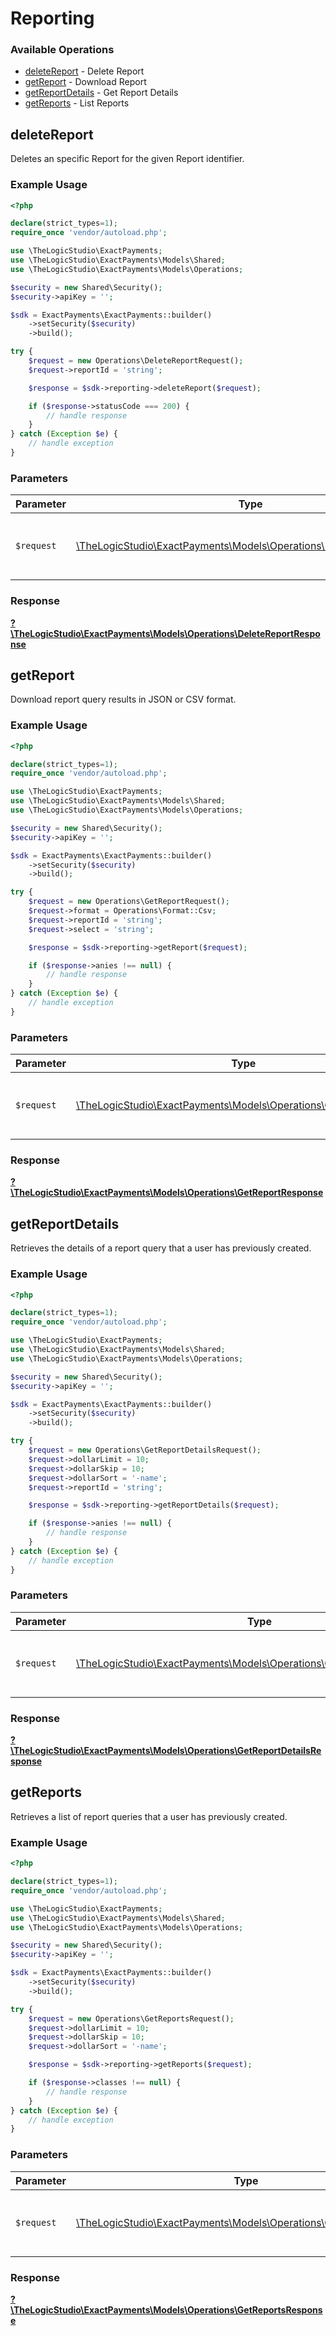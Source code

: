 # Reporting


### Available Operations

* [deleteReport](#deletereport) - Delete Report
* [getReport](#getreport) - Download Report
* [getReportDetails](#getreportdetails) - Get Report Details
* [getReports](#getreports) - List Reports

## deleteReport

Deletes an specific Report for the given Report identifier.

### Example Usage

```php
<?php

declare(strict_types=1);
require_once 'vendor/autoload.php';

use \TheLogicStudio\ExactPayments;
use \TheLogicStudio\ExactPayments\Models\Shared;
use \TheLogicStudio\ExactPayments\Models\Operations;

$security = new Shared\Security();
$security->apiKey = '';

$sdk = ExactPayments\ExactPayments::builder()
    ->setSecurity($security)
    ->build();

try {
    $request = new Operations\DeleteReportRequest();
    $request->reportId = 'string';

    $response = $sdk->reporting->deleteReport($request);

    if ($response->statusCode === 200) {
        // handle response
    }
} catch (Exception $e) {
    // handle exception
}
```

### Parameters

| Parameter                                                                                                             | Type                                                                                                                  | Required                                                                                                              | Description                                                                                                           |
| --------------------------------------------------------------------------------------------------------------------- | --------------------------------------------------------------------------------------------------------------------- | --------------------------------------------------------------------------------------------------------------------- | --------------------------------------------------------------------------------------------------------------------- |
| `$request`                                                                                                            | [\TheLogicStudio\ExactPayments\Models\Operations\DeleteReportRequest](../../models/operations/DeleteReportRequest.md) | :heavy_check_mark:                                                                                                    | The request object to use for the request.                                                                            |


### Response

**[?\TheLogicStudio\ExactPayments\Models\Operations\DeleteReportResponse](../../models/operations/DeleteReportResponse.md)**


## getReport

Download report query results in JSON or CSV format.

### Example Usage

```php
<?php

declare(strict_types=1);
require_once 'vendor/autoload.php';

use \TheLogicStudio\ExactPayments;
use \TheLogicStudio\ExactPayments\Models\Shared;
use \TheLogicStudio\ExactPayments\Models\Operations;

$security = new Shared\Security();
$security->apiKey = '';

$sdk = ExactPayments\ExactPayments::builder()
    ->setSecurity($security)
    ->build();

try {
    $request = new Operations\GetReportRequest();
    $request->format = Operations\Format::Csv;
    $request->reportId = 'string';
    $request->select = 'string';

    $response = $sdk->reporting->getReport($request);

    if ($response->anies !== null) {
        // handle response
    }
} catch (Exception $e) {
    // handle exception
}
```

### Parameters

| Parameter                                                                                                       | Type                                                                                                            | Required                                                                                                        | Description                                                                                                     |
| --------------------------------------------------------------------------------------------------------------- | --------------------------------------------------------------------------------------------------------------- | --------------------------------------------------------------------------------------------------------------- | --------------------------------------------------------------------------------------------------------------- |
| `$request`                                                                                                      | [\TheLogicStudio\ExactPayments\Models\Operations\GetReportRequest](../../models/operations/GetReportRequest.md) | :heavy_check_mark:                                                                                              | The request object to use for the request.                                                                      |


### Response

**[?\TheLogicStudio\ExactPayments\Models\Operations\GetReportResponse](../../models/operations/GetReportResponse.md)**


## getReportDetails

Retrieves the details of a report query that a user has previously created.

### Example Usage

```php
<?php

declare(strict_types=1);
require_once 'vendor/autoload.php';

use \TheLogicStudio\ExactPayments;
use \TheLogicStudio\ExactPayments\Models\Shared;
use \TheLogicStudio\ExactPayments\Models\Operations;

$security = new Shared\Security();
$security->apiKey = '';

$sdk = ExactPayments\ExactPayments::builder()
    ->setSecurity($security)
    ->build();

try {
    $request = new Operations\GetReportDetailsRequest();
    $request->dollarLimit = 10;
    $request->dollarSkip = 10;
    $request->dollarSort = '-name';
    $request->reportId = 'string';

    $response = $sdk->reporting->getReportDetails($request);

    if ($response->anies !== null) {
        // handle response
    }
} catch (Exception $e) {
    // handle exception
}
```

### Parameters

| Parameter                                                                                                                     | Type                                                                                                                          | Required                                                                                                                      | Description                                                                                                                   |
| ----------------------------------------------------------------------------------------------------------------------------- | ----------------------------------------------------------------------------------------------------------------------------- | ----------------------------------------------------------------------------------------------------------------------------- | ----------------------------------------------------------------------------------------------------------------------------- |
| `$request`                                                                                                                    | [\TheLogicStudio\ExactPayments\Models\Operations\GetReportDetailsRequest](../../models/operations/GetReportDetailsRequest.md) | :heavy_check_mark:                                                                                                            | The request object to use for the request.                                                                                    |


### Response

**[?\TheLogicStudio\ExactPayments\Models\Operations\GetReportDetailsResponse](../../models/operations/GetReportDetailsResponse.md)**


## getReports

Retrieves a list of report queries that a user has previously created.

### Example Usage

```php
<?php

declare(strict_types=1);
require_once 'vendor/autoload.php';

use \TheLogicStudio\ExactPayments;
use \TheLogicStudio\ExactPayments\Models\Shared;
use \TheLogicStudio\ExactPayments\Models\Operations;

$security = new Shared\Security();
$security->apiKey = '';

$sdk = ExactPayments\ExactPayments::builder()
    ->setSecurity($security)
    ->build();

try {
    $request = new Operations\GetReportsRequest();
    $request->dollarLimit = 10;
    $request->dollarSkip = 10;
    $request->dollarSort = '-name';

    $response = $sdk->reporting->getReports($request);

    if ($response->classes !== null) {
        // handle response
    }
} catch (Exception $e) {
    // handle exception
}
```

### Parameters

| Parameter                                                                                                         | Type                                                                                                              | Required                                                                                                          | Description                                                                                                       |
| ----------------------------------------------------------------------------------------------------------------- | ----------------------------------------------------------------------------------------------------------------- | ----------------------------------------------------------------------------------------------------------------- | ----------------------------------------------------------------------------------------------------------------- |
| `$request`                                                                                                        | [\TheLogicStudio\ExactPayments\Models\Operations\GetReportsRequest](../../models/operations/GetReportsRequest.md) | :heavy_check_mark:                                                                                                | The request object to use for the request.                                                                        |


### Response

**[?\TheLogicStudio\ExactPayments\Models\Operations\GetReportsResponse](../../models/operations/GetReportsResponse.md)**

